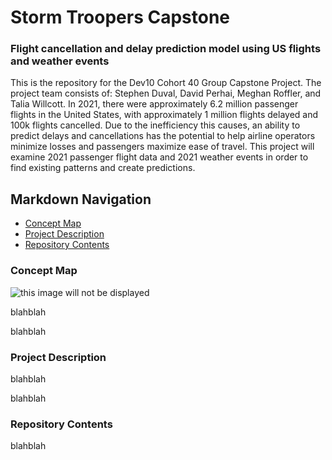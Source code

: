# **Storm Troopers Capstone**
### Flight cancellation and delay prediction model using US flights and weather events

This is the repository for the Dev10 Cohort 40 Group Capstone Project. The project team consists of: Stephen Duval, David Perhai, Meghan Roffler, and Talia Willcott. In 2021, there were approximately 6.2 million passenger flights in the United States, with approximately 1 million flights delayed and 100k flights cancelled. Due to the inefficiency this causes, an ability to predict delays and cancellations has the potential to help airline operators minimize losses and passengers maximize ease of travel. This project will examine 2021 passenger flight data and 2021 weather events in order to find existing patterns and create predictions. 

## Markdown Navigation
<!-- TOC -->
- [Concept Map](#Concept-Map)
- [Project Description](#Project-Description)
- [Repository Contents](#Repository-Contents)

<!-- /TOC -->

### Concept Map
![this image will not be displayed](https://files.smallpdf.com/files/b2694a0e2e404886b899fb3f1bbc37bf-0001.jpg?name=Flights_2021_ConceptMap.jpg)


blahblah

blahblah

### Project Description
blahblah

blahblah


### Repository Contents 
blahblah 

